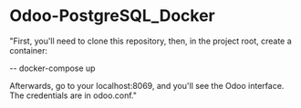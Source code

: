 # Odoo-PostgreSQL_Docker

"First, you'll need to clone this repository, then, in the project root, create a container:

  -- docker-compose up

Afterwards, go to your localhost:8069, and you'll see the Odoo interface. The credentials are in odoo.conf."
